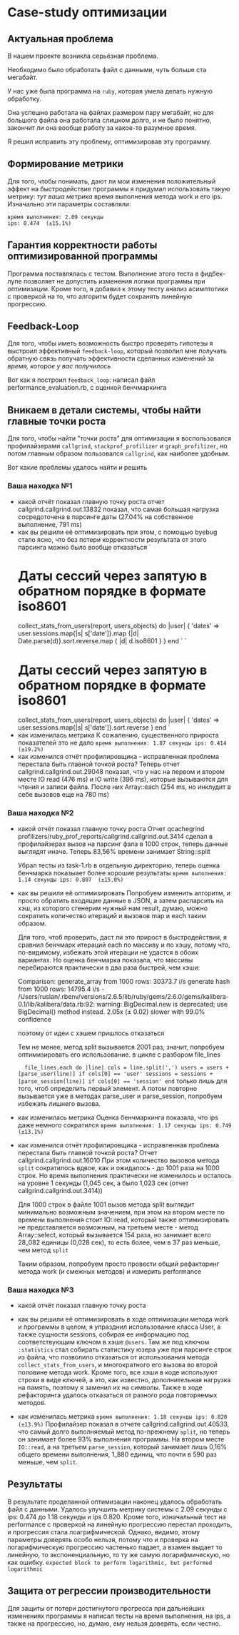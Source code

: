 # Case-study оптимизации

## Актуальная проблема
В нашем проекте возникла серьёзная проблема.

Необходимо было обработать файл с данными, чуть больше ста мегабайт.

У нас уже была программа на `ruby`, которая умела делать нужную обработку.

Она успешно работала на файлах размером пару мегабайт, но для большого файла она работала слишком долго, и не было понятно, закончит ли она вообще работу за какое-то разумное время.

Я решил исправить эту проблему, оптимизировав эту программу.

## Формирование метрики
Для того, чтобы понимать, дают ли мои изменения положительный эффект на быстродействие программы я придумал использовать такую метрику: *тут ваша метрика*
  время выполнения метода work и его ips.
  Изначально эти параметры составляли:
  
    время выполнения: 2.09 секунды
    ips: 0.474  (±15.1%)

## Гарантия корректности работы оптимизированной программы
  Программа поставлялась с тестом. Выполнение этого теста в фидбек-лупе позволяет не допустить изменения логики программы при оптимизации.
  Кроме того, я добавил к этому тесту анализ асимптотики с проверкой на то, что алгоритм будет сохранять линейную прогрессию.
## Feedback-Loop
  Для того, чтобы иметь возможность быстро проверять гипотезы я выстроил эффективный `feedback-loop`, который позволил мне получать обратную связь  получать эффективности сделанных изменений за *время, которое у вас получилось*

  Вот как я построил `feedback_loop`: 
  написал файл performance_evaluation.rb, с оценкой бенчмаркинга

## Вникаем в детали системы, чтобы найти главные точки роста
Для того, чтобы найти "точки роста" для оптимизации я воспользовался профилайзерами `callgrind`, `stackprof_profilizer` и `graph_profilizer`, но потом главным образом пользовался `callgrind`, как наиболее удобным. 

Вот какие проблемы удалось найти и решить

### Ваша находка №1
- какой отчёт показал главную точку роста
  отчет callgrind.callgrind.out.13832 показал, что самая большая нагрузка сосредоточена в парсинге даты (27.04% на собственное выполнение, 791 ms)
- как вы решили её оптимизировать
  при этом, с помощью byebug стало ясно, что без потери корректности результата от этого парсинга можно было вообще отказаться
  <!-- БЫЛО -->
    `
    # Даты сессий через запятую в обратном порядке в формате iso8601
    collect_stats_from_users(report, users_objects) do |user|
      { 'dates' => user.sessions.map{|s| s['date']}.map {|d| Date.parse(d)}.sort.reverse.map { |d| d.iso8601 } }
    end
    `
  <!-- СТАЛО -->
    `
    # Даты сессий через запятую в обратном порядке в формате iso8601
    collect_stats_from_users(report, users_objects) do |user|
      { 'dates' => user.sessions.map{|s| s['date']}.sort.reverse }
    end
    `
- как изменилась метрика
  К сожалению, существенного прироста показателей это не дало
  `
    время выполнения: 1.87 секунды
    ips: 0.414  (±19.2%)
  `
- как изменился отчёт профилировщика - исправленная проблема перестала быть главной точкой роста?
  Теперь отчет callgrind.callgrind.out.29048 показал, что у нас на первом и втором месте IO read (476 ms) и IO write (396 ms), которые вызываются для чтения и записи файла. После них Array::each (254 ms, но инклудит в себе вызовов еще на 780 ms)  

### Ваша находка №2
- какой отчёт показал главную точку роста
  Отчет qcachegrind profilizers/ruby_prof_reports/callgrind.callgrind.out.3414
  сделал в профилайзерах вызов на парсинг фала в 1000 строк, теперь данные выглядят иначе. Теперь 83,56% времени занимает String::split


  Убрал тесты из task-1.rb в отдельную директорию, теперь оценка бенчмарка показыает более хорошие результаты
  `
    время выполнения: 1.14 секунды
    ips: 0.807  (±15.0%)
  `
  
- как вы решили её оптимизировать
  Попробуем изменить алгоритм, и просто обратить входящие данные в JSON, а затем распарсить на хэш, из которого сгенерим нужный нам result,
  думаю, можно сократить количество итераций и вызовов map и each таким образом.

  Для того, чтоб проверить, даст ли это прирост в быстродействии, я сравнил бенчмарк итераций each по массиву и по хэшу, потому что, по-видимому,
  избежать этой итерации не удастся в обоих вариантах. Но оценка бенчмарка показала, что массивы перебираются практически в два раза быстрей, чем хэши:

  Comparison:
  generate_array from 1000 rows:    30373.7 i/s
  generate hash from 1000 rows:    14795.4 i/s - /Users/ruslan/.rbenv/versions/2.6.5/lib/ruby/gems/2.6.0/gems/kalibera-0.1/lib/kalibera/data.rb:92: warning: BigDecimal.new is deprecated; use BigDecimal() method instead.
  2.05x  (± 0.02) slower
                     with 99.0% confidence

  поэтому от идеи с хэшем пришлось отказаться

  Тем не менее, метод split вызывается 2001 раз, значит, попробуем оптимизировать его использование. в цикле с разбором file_lines

  `  
    file_lines.each do |line|
      cols = line.split(',')
      users = users + [parse_user(line)] if cols[0] == 'user'
      sessions = sessions + [parse_session(line)] if cols[0] == 'session'
    end
  `
  только лишь для того, чтоб определить первый элемент. А потом повторно вызывается уже в методах parse_user и parse_session, попробуем избежать лишнего вызова.

- как изменилась метрика
  Оценка бенчмаркинга показала, что ips даже немного сократился
  `
    время выполнения: 1.17 секунды
    ips: 0.749  (±13.1%)
  `
- как изменился отчёт профилировщика - исправленная проблема перестала быть главной точкой роста?
  Отчет callgrind.callgrind.out.16010
  При этом количество вызовов метода `split` сократилось вдвое, как и ожидалось - до 1001 раза на 1000 строк. Но время выполнения практически не изменилось и осталось на уровне 1 секунды (1,045 сек, а было 1,023 сек (отчет callgrind.callgrind.out.3414))
  <!-- единицы измерения в программе callgrind будем считать за микросекунды - 1_000_000 ед = 1 сек -->

  Для 1000 строк в файле 1001 вызов метода split выглядит минимально возможным значением, при этом на втором месте по времени выполнения стоит IO::read, который также оптимизировать не представляется возможным, на третьем месте - метод Array::select, который вызывается 154 раза, но занимает всего 28_082 единицы (0,028 сек), то есть более, чем в 37 раз меньше, чем метод `split`

  Таким образом, попробуем просто провести общий рефакторинг метода work (и смежных методов) и измерить performance

### Ваша находка №3
- какой отчёт показал главную точку роста

- как вы решили её оптимизировать
  в ходе оптимизации метода work и программы в целом, я упразднил использование класса User, а также сущности sessions, собирая ее информацию под соответствующим ключом в хэше `@users`. Там же под ключом `:statistics` стал собирать статистику юзера уже при парсинге строк из файла, что позволило отказаться от использования метода `collect_stats_from_users`, и многократного его вызова во второй половине метода work. Кроме того, все хэши в коде используют строки в виде ключей, а это, как известно, дополнительная нагрузка на память, поэтому я заменил их на символы. Также в ходе рефакторинга удалось отказаться от разного рода повторяемых методов.

  
- как изменилась метрика
  `
    время выполнения: 1.18 секунды
    ips: 0.820  (±13.9%)
  `
  Профилайзер показал в отчете callgrind.callgrind.out.40533, что самый долго выполняемый метод по-прежнему `split`, но теперь он занимает более 93% выполнения программы. На втором месте `IO::read`, а на третьем `parse_session`, который занимает лишь 0,16% общего времени выполнения, 1_880 единиц, что почти в 590 раз меньше, чем `split`.

## Результаты
В результате проделанной оптимизации наконец удалось обработать файл с данными.
Удалось улучшить метрику системы с 2.09 секунды c ips: 0.474 до 1.18 секунды и ips 0.820. Кроме того, изначальный тест на performance с проверкой на линейную прогрессию перестал проходить, и прогрессия стала лоагрифмической. Однако, видимо, этому параметры доверять особо нельзя, потому что и проверка на логарифмическую прогрессию частенько падает, а взамен выдает то линейную, то экспоненциальную, то ту же самую логарифмическую, но как ошибку. `expected block to perform logarithmic, but performed logarithmic`

## Защита от регрессии производительности
Для защиты от потери достигнутого прогресса при дальнейших изменениях программы я написал тесты на время выполнения, на ips, а также на прогрессию, но, думаю, ему нельзя доверять, если честно. 

